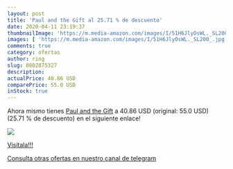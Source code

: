 ```yaml
---
layout: post
title: 'Paul and the Gift al 25.71 % de descuento'
date: 2020-04-11 23:19:37
thumbnailImage: 'https://m.media-amazon.com/images/I/51H6JlyOsWL._SL200_.jpg'
images: [ 'https://m.media-amazon.com/images/I/51H6JlyOsWL._SL200_.jpg' ]
comments: true
category: ofertas
author: ring
slug: 0802875327
description:
actualPrice: 40.86 USD
comparePrice: 55.0 USD
inStock: true
---
```


Ahora mismo tienes [Paul and the Gift](https://www.amazon.com/dp/0802875327/?tag=redken08-20) a 40.86 USD (original: 55.0 USD) (25.71 %  de descuento) en el siguiente enlace!

[![](https://m.media-amazon.com/images/I/51H6JlyOsWL._SL200_.jpg)](https://www.amazon.com/dp/0802875327/?tag=redken08-20)

[Visítala!!!](https://www.amazon.com/dp/0802875327/?tag=redken08-20)

[Consulta otras ofertas en nuestro canal de telegram](https://t.me/s/ofertas25)
